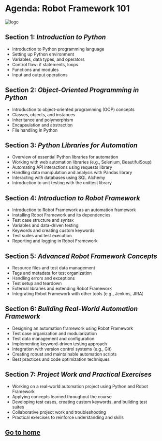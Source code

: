 # Agenda: Robot Framework 101

![logo](https://miro.medium.com/v2/resize:fit:553/1*wnMQPTmEsIq0TiRgfX4hig.png)

## Section 1: *Introduction to Python*
- Introduction to Python programming language
- Setting up Python environment
- Variables, data types, and operators
- Control flow: if statements, loops
- Functions and modules
- Input and output operations

## Section 2: *Object-Oriented Programming in Python*
- Introduction to object-oriented programming (OOP) concepts
- Classes, objects, and instances
- Inheritance and polymorphism
- Encapsulation and abstraction
- File handling in Python

## Section 3: *Python Libraries for Automation*
- Overview of essential Python libraries for automation
- Working with web automation libraries (e.g., Selenium, BeautifulSoup)
- Automating API interactions using requests library
- Handling data manipulation and analysis with Pandas library
- Interacting with databases using SQL Alchemy
- Introduction to unit testing with the unittest library

## Section 4: *Introduction to Robot Framework*
- Introduction to Robot Framework as an automation framework
- Installing Robot Framework and its dependencies
- Test case structure and syntax
- Variables and data-driven testing
- Keywords and creating custom keywords
- Test suites and test execution
- Reporting and logging in Robot Framework

## Section 5: *Advanced Robot Framework Concepts*
- Resource files and test data management
- Tags and metadata for test organization
- Handling errors and exceptions
- Test setup and teardown
- External libraries and extending Robot Framework
- Integrating Robot Framework with other tools (e.g., Jenkins, JIRA)

## Section 6: *Building Real-World Automation Framework*
- Designing an automation framework using Robot Framework
- Test case organization and modularization
- Test data management and configuration
- Implementing keyword-driven testing approach
- Integration with version control systems (e.g., Git)
- Creating robust and maintainable automation scripts
- Best practices and code optimization techniques

## Section 7: *Project Work and Practical Exercises*
- Working on a real-world automation project using Python and Robot Framework
- Applying concepts learned throughout the course
- Developing test cases, creating custom keywords, and building test suites
- Collaborative project work and troubleshooting
- Practical exercises to reinforce understanding and skills

## [Go to home](../README.md)